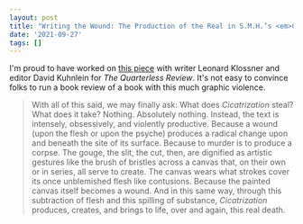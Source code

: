 ```yaml
---
layout: post
title: "Writing the Wound: The Production of the Real in S.M.H.’s <em>CICATRIZATION</em>"
date: '2021-09-27'
tags: []
---
```


I'm proud to have worked on <a href="https://thequarterlessreview.com/leonard-klossner">this piece</a> with writer Leonard Klossner and editor David Kuhnlein for <em>The Quarterless Review</em>. It's not easy to convince folks to run a book review of a book with this much graphic violence. 
<blockquote>With all of this said, we may finally ask: What does <em>Cicatrization</em> steal? What does it take? Nothing. Absolutely nothing. Instead, the text is intensely, obsessively, and violently productive. Because a wound (upon the flesh or upon the psyche) produces a radical change upon and beneath the site of its surface. Because to murder is to produce a corpse. The gouge, the slit, the cut, then, are dignified as artistic gestures like the brush of bristles across a canvas that, on their own or in series, all serve to create. The canvas wears what strokes cover its once unblemished flesh like contusions. Because the painted canvas itself becomes a wound. And in this same way, through this subtraction of flesh and this spilling of substance, <em>Cicatrization</em> produces, creates, and brings to life, over and again, this real death.</blockquote>